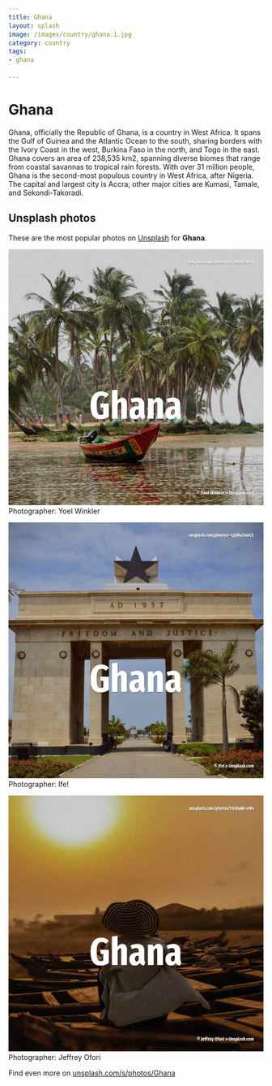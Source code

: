```yaml
---
title: Ghana
layout: splash
image: /images/country/ghana.1.jpg
category: country
tags:
- ghana

---
```

# Ghana

Ghana, officially the Republic of Ghana, is a country in West Africa.
It spans the Gulf of Guinea and the Atlantic Ocean to the south, sharing borders with the Ivory 
Coast in the west, Burkina Faso in the north, and Togo in the east.
Ghana covers an area of 238,535 km2, spanning diverse biomes that range from coastal savannas to 
tropical rain forests.
With over 31 million people, Ghana is the second-most populous country in West Africa, after 
Nigeria.
The capital and largest city is Accra; other major cities are Kumasi, Tamale, and Sekondi-Takoradi.

 
## Unsplash photos
These are the most popular photos on [Unsplash](https://unsplash.com) for **Ghana**.
 
![Ghana](/images/country/ghana.1.jpg)
Photographer:  Yoel Winkler
 
![Ghana](/images/country/ghana.2.jpg)
Photographer:  Ife!
 
![Ghana](/images/country/ghana.3.jpg)
Photographer:  Jeffrey Ofori
 
Find even more on [unsplash.com/s/photos/Ghana](https://unsplash.com/s/photos/Ghana)
 
